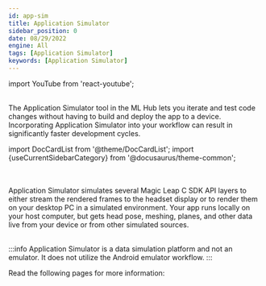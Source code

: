 ```yaml
---
id: app-sim
title: Application Simulator
sidebar_position: 0
date: 08/29/2022
engine: All
tags: [Application Simulator]
keywords: [Application Simulator]
---
```

import YouTube from 'react-youtube';

<YouTube videoId="2eXB3uF71OA" />

<br/>
The Application Simulator tool in the ML Hub lets you iterate and test code changes without having to build and deploy the app to a device. Incorporating Application Simulator into your workflow can result in significantly faster development cycles.

import DocCardList from '@theme/DocCardList';
import {useCurrentSidebarCategory} from '@docusaurus/theme-common';  

<br/>
<br/>
Application Simulator simulates several Magic Leap C SDK API layers to either stream the rendered frames to the headset display or to render them on your desktop PC in a simulated environment. Your app runs locally on your host computer, but gets head pose, meshing, planes, and other data live from your device or from other simulated sources.  
<br/>
<br/>

:::info
Application Simulator is a data simulation platform and not an emulator. It does not utilize the Android emulator workflow.
:::

Read the following pages for more information:

<DocCardList items={useCurrentSidebarCategory().items}/>

